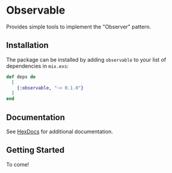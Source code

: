 # Observable

Provides simple tools to implement the "Observer" pattern.

## Installation

The package can be installed by adding `observable` to your list of dependencies in `mix.exs`:

```elixir
def deps do
  [
    {:observable, "~> 0.1.0"}
  ]
end
```

## Documentation

See [HexDocs](https://hexdocs.pm/observable) for additional documentation.

## Getting Started

To come!
